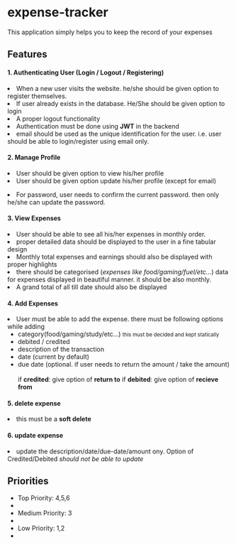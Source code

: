 <h1>expense-tracker</h1>
This application simply helps you to keep the record of your expenses

<h2>Features</h2>
<h4>1. Authenticating User (Login / Logout / Registering)</h4>
<li>When a new user visits the website. he/she should be given option to register themselves.</li>
<li>If user already exists in the database. He/She should be given option to login</li>
<li>A proper logout functionality</li>
<li>Authentication must be done using <strong>JWT</strong> in the backend</li>
<li>email should be used as the unique identification for the user. i.e. user should be able to login/register using email only.</li>
<h4>2. Manage Profile</h4>
<li>User should be given option to view his/her profile</li>
<li>User should be given option update his/her profile (except for email)
    <ul></ul>
    <li>For password, user needs to confirm the current password. then only he/she can update the password.</li>
</li>
<h4>3. View Expenses</h4>
<li>User should be able to see all his/her expenses in monthly order.</li>
<li>proper detailed data should be displayed to the user in a fine tabular design</li>
<li>Monthly total expenses and earnings should also be displayed with proper highlights</li>
<li>there should be categorised (<i>expenses like food/gaming/fuel/etc...</i>) data for expenses displayed in beautiful manner. it should be also monthly.</li>
<li>A grand total of all till date should also be displayed</li>
<h4>4. Add Expenses</h4>
<li>User must be able to add the expense. there must be following options while adding
    <ul>
        <li>category(food/gaming/study/etc...) <small>this must be decided and kept statically</small></li>
        <li>debited / credited</li>
        <li>description of the transaction</li>
        <li>date (current by default)</li>
        <li>due date (optional. if user needs to return the amount / take the amount)
            </br>
            </br>
            if <strong>credited</strong>: give option of <b>return to</b>
            if <strong>debited</strong>: give option of <b>recieve from</b>
        </li>
    </ul>
</li>
<h4>5. delete expense</h4>
<li>this must be a <strong>soft delete</strong></li>
<h4>6. update expense</h4>
<li>update the description/date/due-date/amount ony. Option of Credited/Debited <i>should not be able to update</i></li>
<h2>Priorities</h2>
<ul>
    <li>Top Priority: 4,5,6<li>
    <li>Medium Priority: 3<li>
    <li>Low Priority: 1,2<li>
</ul>